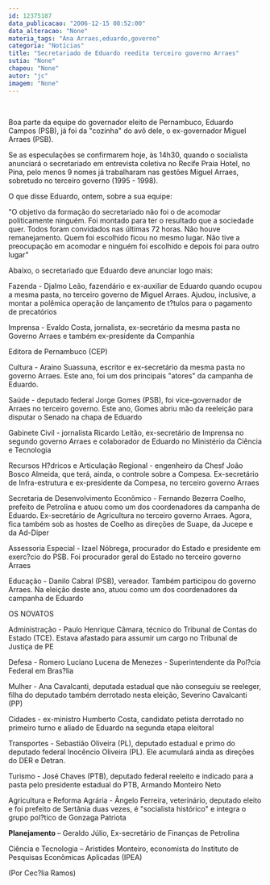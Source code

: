 ```yaml
---
id: 12375187
data_publicacao: "2006-12-15 08:52:00"
data_alteracao: "None"
materia_tags: "Ana Arraes,eduardo,governo"
categoria: "Notícias"
title: "Secretariado de Eduardo reedita terceiro governo Arraes"
sutia: "None"
chapeu: "None"
autor: "jc"
imagem: "None"
---
```

<p>&nbsp;<br /></p>
<p>Boa parte da equipe do governador eleito de Pernambuco, Eduardo Campos (PSB), j&aacute; foi da "cozinha" do av&ocirc; dele, o ex-governador Miguel Arraes (PSB).</p>
<p>Se as especula&ccedil;&otilde;es se confirmarem hoje, &agrave;s 14h30, quando o socialista anunciar&aacute; o secretariado em entrevista coletiva no Recife Praia Hotel, no Pina, pelo menos 9 nomes j&aacute; trabalharam nas gest&otilde;es Miguel Arraes, sobretudo no terceiro governo (1995 - 1998).</p>
<p>O que disse Eduardo, ontem, sobre a sua equipe:</p>
<p>"O objetivo da forma&ccedil;&atilde;o do secretariado n&atilde;o foi o de acomodar politicamente ningu&eacute;m. Foi montado para ter o resultado que a sociedade quer. Todos foram convidados nas &uacute;ltimas 72 horas. N&atilde;o houve remanejamento. Quem foi escolhido ficou no mesmo lugar. N&atilde;o tive a preocupa&ccedil;&atilde;o em acomodar e ningu&eacute;m foi escolhido e depois foi para outro lugar"</p>
<p>Abaixo, o secretariado que Eduardo deve anunciar&nbsp;logo mais:&nbsp;</p>
<p>Fazenda - Djalmo Le&atilde;o, fazend&aacute;rio e ex-auxiliar de Eduardo quando ocupou a mesma pasta, no terceiro governo de Miguel Arraes. Ajudou, inclusive, a montar a pol&ecirc;mica opera&ccedil;&atilde;o de lan&ccedil;amento de t?tulos para o pagamento de precat&oacute;rios</p>
<p>Imprensa - Evaldo Costa, jornalista, ex-secret&aacute;rio da mesma pasta no Governo Arraes e tamb&eacute;m ex-presidente da Companhia</p>
<p>Editora de Pernambuco (CEP) <br /></p>
<p>Cultura - Araino Suassuna, escritor e ex-secret&aacute;rio da mesma pasta no governo Arraes. Este ano, foi um dos principais "atores" da campanha de Eduardo. <br /></p>
<p>Sa&uacute;de - deputado federal Jorge Gomes (PSB), foi vice-governador de Arraes no terceiro governo. Este ano, Gomes abriu m&atilde;o da reelei&ccedil;&atilde;o para disputar o Senado na chapa de Eduardo</p>
<p>Gabinete Civil - jornalista Ricardo Leit&atilde;o, ex-secret&aacute;rio de Imprensa no segundo governo Arraes e colaborador de Eduardo no Minist&eacute;rio da Ci&ecirc;ncia e Tecnologia</p>
<p>Recursos H?dricos e Articula&ccedil;&atilde;o Regional - engenheiro da Chesf Jo&atilde;o Bosco Almeida, que ter&aacute;, ainda, o controle sobre a Compesa. Ex-secret&aacute;rio de Infra-estrutura e ex-presidente da Compesa, no terceiro governo Arraes</p>
<p>Secretaria de Desenvolvimento Econ&ocirc;mico - Fernando Bezerra Coelho, prefeito de Petrolina e atuou como um dos coordenadores da campanha de Eduardo. Ex-secret&aacute;rio de Agricultura no terceiro governo Arraes. Agora, fica tamb&eacute;m sob as hostes de Coelho as dire&ccedil;&otilde;es de Suape, da Jucepe e da Ad-Diper</p>
<p>Assessoria Especial - Izael N&oacute;brega, procurador do Estado e presidente em exerc?cio do PSB. Foi procurador geral do Estado no terceiro governo Arraes</p>
<p>Educa&ccedil;&atilde;o - Danilo Cabral (PSB), vereador. Tamb&eacute;m participou do governo Arraes. Na elei&ccedil;&atilde;o deste ano, atuou como um dos coordenadores da campanha de Eduardo</p>
<p>OS NOVATOS</p>
<p>Administra&ccedil;&atilde;o - Paulo Henrique C&acirc;mara, t&eacute;cnico do Tribunal de Contas do Estado (TCE). Estava afastado para assumir um cargo no Tribunal de Justi&ccedil;a de PE</p>
<p>Defesa - Romero Luciano Lucena de Menezes - Superintendente da Pol?cia Federal em Bras?lia</p>
<p>Mulher - Ana Cavalcanti, deputada estadual que n&atilde;o conseguiu se reeleger, filha do deputado tamb&eacute;m derrotado nesta elei&ccedil;&atilde;o, Severino Cavalcanti (PP)</p>
<p>Cidades - ex-ministro Humberto Costa, candidato petista derrotado no primeiro turno e aliado de Eduardo na segunda etapa eleitoral</p>
<p>Transportes - Sebasti&atilde;o Oliveira (PL), deputado estadual e primo do deputado federal Inoc&ecirc;ncio Oliveira (PL). Ele acumular&aacute; ainda as dire&ccedil;&otilde;es do DER e Detran.</p>
<p>Turismo - Jos&eacute; Chaves (PTB), deputado federal reeleito e indicado para a pasta pelo presidente estadual do PTB, Armando Monteiro Neto</p>
<p>Agricultura e Reforma Agr&aacute;ria - &Acirc;ngelo Ferreira, veterin&aacute;rio, deputado eleito e foi prefeito de Sert&acirc;nia duas vezes, &eacute; "socialista hist&oacute;rico" e integra o grupo pol?tico de Gonzaga Patriota</p>
<p><strong>Planejamento </strong>&ndash; Geraldo J&uacute;lio, Ex-secret&aacute;rio de Finan&ccedil;as de Petrolina</p>
<p>Ci&ecirc;ncia e Tecnologia &ndash; Aristides Monteiro, economista do Instituto de Pesquisas Econ&ocirc;micas Aplicadas (IPEA)</p>
<p>(Por Cec?lia Ramos)</p>

